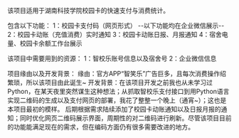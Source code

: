 该项目适用于湖南科技学院校园卡的快速支付与消费统计。

包含以下功能：
1：校园卡支付码（网页形式）
--以下功能均在企业微信展示--
2：校园卡动账（充值消费）实时通知
3：校园卡动账日报、月报通知
4：宿舍电量、校园卡余额工作台展示

该项目中需要用到的资源：
1：智校乐账号信息以及宿舍号
2：企业微信信息

项目缘由以及开发背景：
缘由：官方APP“智笑乐”广告巨多，且每次消费操作绍繁琐，所以该项目由此诞生~
开发背景：在该项目开发之前我也从未学习过Python，在某天夜里突然谋生这种想法；从抓取智校乐支付接口到用Python语言实现二维码的生成以及支付网页的部署，我花了整整一个晚上（通宵~）；这也是本项目最初的模样。
后期根据需求陆续添加了校园卡动账通知以及日报月报的通知；同时优化网页二维码展示界面，周期性的对二维码进行刷新。尽管该项目目前的功能能满足现在的需求，但在编码方面仍有很多需要改进的地方。